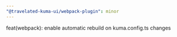 ```yaml
---
"@travelated-kuma-ui/webpack-plugin": minor
---
```


feat(webpack): enable automatic rebuild on kuma.config.ts changes

